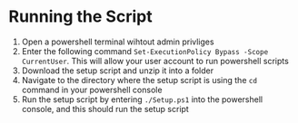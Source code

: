 # Running the Script
1. Open a powershell terminal wihtout admin privliges
2. Enter the following command ```Set-ExecutionPolicy Bypass -Scope CurrentUser```.
This will allow your user account to run powershell scripts
3. Download the setup script and unzip it into a folder
4. Navigate to the directory where the setup script is using the ```cd``` command in your powershell console
5. Run the setup script by entering ```./Setup.ps1``` into the powershell console, and this should run the setup script